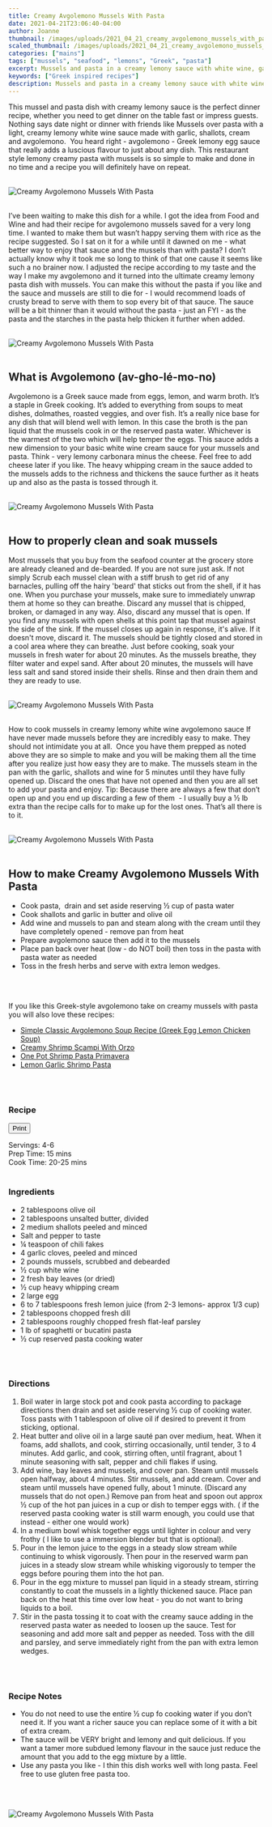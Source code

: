 ```yaml
---
title: Creamy Avgolemono Mussels With Pasta
date: 2021-04-21T23:06:40-04:00
author: Joanne
thumbnail: /images/uploads/2021_04_21_creamy_avgolemono_mussels_with_pasta_1.jpg
scaled_thumbnail: /images/uploads/2021_04_21_creamy_avgolemono_mussels_with_pasta_0.jpg
categories: ["mains"]
tags: ["mussels", "seafood", "lemons", "Greek", "pasta"]
excerpt: Mussels and pasta in a creamy lemony sauce with white wine, garlic, shallots and avgolemono 
keywords: ["Greek inspired recipes"]
description: Mussels and pasta in a creamy lemony sauce with white wine, garlic, shallots and avgolemono 
---
```

<span class="blog-text">

This mussel and pasta dish with creamy lemony sauce is the perfect dinner recipe, whether you need to get dinner on the table fast or impress guests. Nothing says date night or dinner with friends like Mussels over pasta with a light, creamy lemony white wine sauce made with garlic, shallots, cream and avgolemono.  You heard right - avgolemono - Greek lemony egg sauce that really adds a luscious flavour to just about any dish. This restaurant style lemony creamy pasta with mussels is so simple to make and done in no time and a recipe you will definitely have on repeat. 
</br>
</br>

![Creamy Avgolemono Mussels With Pasta](/images/uploads/2021_04_21_creamy_avgolemono_mussels_with_pasta_2.jpg)
</br>
</br>

I’ve been waiting to make this dish for a while. I got the idea from Food and Wine and had their recipe for avgolemono mussels saved for a very long time. I wanted to make them but wasn’t happy serving them with rice as the recipe suggested. So I sat on it for a while until it dawned on me - what better way to enjoy that sauce and the mussels than with pasta? I don’t actually know why it took me so long to think of that one cause it seems like such a no brainer now. I adjusted the recipe according to my taste and the way I make my avgolemono and it turned into the ultimate creamy lemony pasta dish with mussels. You can make this without the pasta if you like and the sauce and mussels are still to die for - I would recommend loads of crusty bread to serve with them to sop every bit of that sauce. The sauce will be a bit thinner than it would without the pasta - just an FYI - as the pasta and the starches in the pasta help thicken it further when added.
</br>
</br>

![Creamy Avgolemono Mussels With Pasta](/images/uploads/2021_04_21_creamy_avgolemono_mussels_with_pasta_3.jpg)
</br>
</br>

## What is Avgolemono (av-gho-lé-mo-no)
Avgolemono is a Greek sauce made from eggs, lemon, and warm broth. It’s a staple in Greek cooking. It’s added to everything from soups to meat dishes, dolmathes, roasted veggies, and over fish. It’s a really nice base for any dish that will blend well with lemon. In this case the broth is the pan liquid that the mussels cook in or the reserved pasta water. Whichever is the warmest of the two which will help temper the eggs. This sauce adds a new dimension to your basic white wine cream sauce for your mussels and pasta. Think - very lemony carbonara minus the cheese. Feel free to add cheese later if you like. The heavy whipping cream in the sauce added to the mussels adds to the richness and thickens the sauce further as it heats up and also as the pasta is tossed through it. 
</br>
</br>

![Creamy Avgolemono Mussels With Pasta](/images/uploads/2021_04_21_creamy_avgolemono_mussels_with_pasta_4.jpg)
</br>
</br>

## How to properly clean and soak mussels
Most mussels that you buy from the seafood counter at the grocery store are already cleaned and de-bearded. If you are not sure just ask. If not simply Scrub each mussel clean with a stiff brush to get rid of any barnacles, pulling off the hairy 'beard' that sticks out from the shell, if it has one. When you purchase your mussels, make sure to immediately unwrap them at home so they can breathe. Discard any mussel that is chipped, broken, or damaged in any way. Also, discard any mussel that is open. If you find any mussels with open shells at this point tap that mussel against the side of the sink. If the mussel closes up again in response, it's alive. If it doesn't move, discard it. The mussels should be tightly closed and stored in a cool area where they can breathe. Just before cooking, soak your mussels in fresh water for about 20 minutes. As the mussels breathe, they filter water and expel sand. After about 20 minutes, the mussels will have less salt and sand stored inside their shells. Rinse and then drain them and they are ready to use. 
</br>
</br>

![Creamy Avgolemono Mussels With Pasta](/images/uploads/2021_04_21_creamy_avgolemono_mussels_with_pasta_5.jpg)
</br>
</br>

How to cook mussels in creamy lemony white wine avgolemono sauce 
If have never made mussels before they are incredibly easy to make. They should not intimidate you at all.  Once you have them prepped as noted above they are so simple to make and you will be making them all the time after you realize just how easy they are to make. The mussels steam in the pan with the garlic, shallots and wine for 5 minutes until they have fully opened up. Discard the ones that have not opened and then you are all set to add your pasta and enjoy. Tip: Because there are always a few that don’t open up and you end up discarding a few of them  - I usually buy a &frac12; lb extra than the recipe calls for to make up for the lost ones. That’s all there is to it.
</br>
</br>

![Creamy Avgolemono Mussels With Pasta](/images/uploads/2021_04_21_creamy_avgolemono_mussels_with_pasta_6.jpg)
</br>
</br>

## How to make Creamy Avgolemono Mussels With Pasta 
* Cook pasta,  drain and set aside reserving &frac12; cup of pasta water 
* Cook shallots and garlic in butter and olive oil 
* Add wine and mussels to pan and steam along with the cream until they have completely opened - remove pan from heat 
* Prepare avgolemono sauce then add it to the mussels 
* Place pan back over heat (low - do NOT boil) then toss in the pasta with pasta water as needed 
* Toss in the fresh herbs and serve with extra lemon wedges. 
</br>
</br>

If you like this Greek-style avgolemono take on creamy mussels with pasta you will also love these recipes: 
* <span class="highlight"><a href="https://www.oliveandmango.com/simple-classic-avgolemono-soup-recipe-greek-egg-lemon-chicken-soup">Simple Classic Avgolemono Soup Recipe (Greek Egg Lemon Chicken Soup)</a></span>
* <span class="highlight"><a href="https://www.oliveandmango.com/creamy-shrimp-scampi-with-orzo">Creamy Shrimp Scampi With Orzo</a></span>
* <span class="highlight"><a href="https://www.oliveandmango.com/one-pot-shrimp-pasta-primavera">One Pot Shrimp Pasta Primavera</a></span>
* <span class="highlight"><a href="https://www.oliveandmango.com/lemon-garlic-shrimp-pasta">Lemon Garlic Shrimp Pasta</a></span>
</br>
</br>
<!--{{< youtube 2U5KL1buARQ >}}
</br>
</br>-->
</span>

### Recipe
<div print_button><form>
<input type="button" value="Print" class="btn__print" onClick="window.print()">
</form></div>

<div>Servings: <span itemprop="recipeYield">4-6</div>
<div>Prep Time: <meta itemprop="prepTime" content="PT15M">15 mins</div>
<div>Cook Time: <meta itemprop="cookTime" content="PT25M">20-25 mins</div>
</br>

### Ingredients
* <span itemprop="recipeIngredient">2 tablespoons olive oil </span>
* <span itemprop="recipeIngredient">2 tablespoons unsalted butter, divided</span>
* <span itemprop="recipeIngredient">2 medium shallots peeled and minced </span>
* <span itemprop="recipeIngredient">Salt and pepper to taste </span>
* <span itemprop="recipeIngredient">&frac14; teaspoon of chili fakes </span>
* <span itemprop="recipeIngredient">4 garlic cloves, peeled and minced</span>
* <span itemprop="recipeIngredient">2 pounds mussels, scrubbed and debearded</span>
* <span itemprop="recipeIngredient">&frac12; cup white wine</span>
* <span itemprop="recipeIngredient">2 fresh bay leaves (or dried) </span>
* <span itemprop="recipeIngredient">&frac12; cup heavy whipping cream</span>
* <span itemprop="recipeIngredient">2 large egg </span>
* <span itemprop="recipeIngredient">6 to 7 tablespoons fresh lemon juice (from 2-3 lemons- approx 1/3 cup)</span>
* <span itemprop="recipeIngredient">2 tablespoons chopped fresh dill </span>
* <span itemprop="recipeIngredient">2 tablespoons roughly chopped fresh flat-leaf parsley</span>
* <span itemprop="recipeIngredient">1 lb of spaghetti or bucatini pasta </span>
* <span itemprop="recipeIngredient">&frac12; cup reserved pasta cooking water </span>
</br>
</br>

### Directions
1. Boil water in large stock pot and cook pasta according to package directions then drain and set aside reserving &frac12; cup of cooking water. Toss pasts with 1 tablespoon of olive oil if desired to prevent it from sticking, optional.
2. Heat butter and olive oil in a large sauté pan over medium, heat. When it foams, add shallots, and cook, stirring occasionally, until tender, 3 to 4 minutes. Add garlic, and cook, stirring often, until fragrant, about 1 minute seasoning with salt, pepper and chili flakes if using. 
3. Add wine, bay leaves and mussels, and cover pan. Steam until mussels open halfway, about 4 minutes. Stir mussels, and add cream. Cover and steam until mussels have opened fully, about 1 minute. (Discard any mussels that do not open.) Remove pan from heat and spoon out approx &frac12; cup of the hot pan juices in a cup or dish to temper eggs with. ( if the reserved pasta cooking water is still warm enough, you could use that instead - either one would work) 
4. In a medium bowl whisk together eggs until lighter in colour and very frothy ( I like to use a immersion blender but that is optional). 
5. Pour in the lemon juice to the eggs in a steady slow stream while continuing to whisk vigorously. Then pour in the reserved warm pan juices in a steady slow stream while whisking vigorously to temper the eggs before pouring them into the hot pan. 
6. Pour in the egg mixture to mussel pan liquid in a steady stream, stirring constantly to coat the mussels in a lightly thickened sauce. Place pan back on the heat this time over low heat - you do not want to bring liquids to a boil. 
7. Stir in the pasta tossing it to coat with the creamy sauce adding in the reserved pasta water as needed to loosen up the sauce. Test for seasoning and add more salt and pepper as needed.  Toss with the dill and parsley, and serve immediately right from the pan with extra lemon wedges.
</br>
</br>

### Recipe Notes
* You do not need to use the entire &frac12; cup fo cooking water if you don’t need it. If you want a richer sauce you can replace some of it with a bit of extra cream. 
* The sauce will be VERY bright and lemony and quit delicious. If you want a tamer more subdued lemony flavour in the sauce just reduce the amount that you add to the egg mixture by a little. 
* Use any pasta you like - I thin this dish works well with long pasta. Feel free to use gluten free pasta too.
</br>
</br>

![Creamy Avgolemono Mussels With Pasta](/images/uploads/2021_04_21_creamy_avgolemono_mussels_with_pasta_7.jpg)